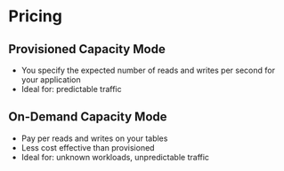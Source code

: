 # Pricing

## Provisioned Capacity Mode
- You specify the expected number of reads and writes per second for your application
- Ideal for: predictable traffic

## On-Demand Capacity Mode

- Pay per reads and writes on your tables
- Less cost effective than provisioned
- Ideal for: unknown workloads, unpredictable traffic
